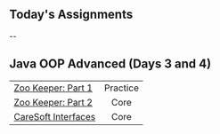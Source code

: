 ## Today's Assignments
--
## Java OOP Advanced (Days 3 and 4)

|                                           |     |
|-----------------------------------------------------------------------|:--------:|
| [Zoo Keeper: Part 1](https://github.com/tmax818/ZooKeeperI)           | Practice |
| [Zoo Keeper: Part 2](https://github.com/tmax818/ZooKeeperII)          | Core     |
| [CareSoft Interfaces](https://github.com/tmax818/BankAccount)         | Core     |


